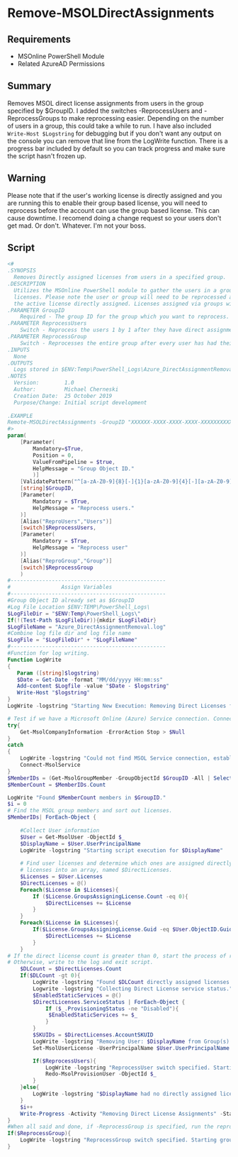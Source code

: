 # Remove-MSOLDirectAssignments
## Requirements
- MSOnline PowerShell Module
- Related AzureAD Permissions

## Summary
Removes MSOL direct license assignments from users in the group specified by $GroupID. I added the switches -ReprocessUsers and -ReprocessGroups to make reprocessing easier. Depending on the number of users in a group, this could take a while to run. I have also included ```Write-Host $Logstring``` for debugging but if you don't want any output on the console you can remove that line from the LogWrite function. There is a progress bar included by default so you can track progress and make sure the script hasn't frozen up.

## Warning
Please note that if the user's working license is directly assigned and you are running this to enable their group based license, you will need to reprocess before the account can use the group based license. This can cause downtime. I recomend doing a change request so your users don't get mad. Or don't. Whatever. I'm not your boss.

## Script
```PowerShell
<#
.SYNOPSIS
  Removes Directly assigned licenses from users in a specified group.
.DESCRIPTION
  Utilizes the MSOnline PowerShell module to gather the users in a group and remove their directly assigned
  licenses. Please note the user or group will need to be reprocessed and license assignments will be lost if 
  the active license directly assigned. Licenses assigned via groups will not apply until reprocessing is complete.
.PARAMETER GroupID
    Required - The group ID for the group which you want to reprocess. 
.PARAMETER ReprocessUsers
    Switch - Reprocess the users 1 by 1 after they have direct assignments removed. Recomended for larger groups. 
.PARAMETER ReprocessGroup
    Switch - Reprocesses the entire group after every user has had their direct assignments removed. 
.INPUTS
  None
.OUTPUTS
  Logs stored in $ENV:Temp\PowerShell_Logs\Azure_DirectAssignmentRemoval.log
.NOTES
  Version:        1.0
  Author:         Michael Cherneski
  Creation Date:  25 October 2019
  Purpose/Change: Initial script development
  
.EXAMPLE
Remote-MSOLDirectAssignments -GroupID "XXXXXX-XXXX-XXXX-XXXX-XXXXXXXXXXXX" -ReprocessUsers
#>
param(
    [Parameter(
        Mandatory=$True,
        Position = 0,
        ValueFromPipeline = $true,
        HelpMessage = "Group Object ID."
        )]
    [ValidatePattern("^[a-zA-Z0-9]{8}[-]{1}[a-zA-Z0-9]{4}[-][a-zA-Z0-9]{4}[-][a-zA-Z0-9]{4}[-][a-zA-Z0-9]{12}$")]
    [string]$GroupID,
    [Parameter(
        Mandatory = $True,
        HelpMessage = "Reprocess users."
    )]
    [Alias("ReproUsers","Users")]
    [switch]$ReprocessUsers,
    [Parameter(
        Mandatory = $True,
        HelpMessage = "Reprocess user"
    )]
    [Alias("ReproGroup","Group")]
    [switch]$ReprocessGroup
    )
#-------------------------------------------------
#                Assign Variables
#-------------------------------------------------
#Group Object ID already set as $GroupID
#Log File Location $ENV:TEMP\PowerShell_Logs\
$LogFileDir = "$ENV:Temp\PowerShell_Logs\"
If(!(Test-Path $LogFileDir)){mkdir $LogFileDir}
$LogFileName = "Azure_DirectAssignmentRemoval.log"
#Combine log file dir and log file name
$LogFile = "$LogFileDir" + "$LogFileName"
#-------------------------------------------------
#Function for log writing.
Function LogWrite
{
   Param ([string]$logstring)
   $Date = Get-Date -format "MM/dd/yyyy HH:mm:ss"
   Add-content $Logfile -value "$Date - $logstring"
   Write-Host "$logstring"
}
LogWrite -logstring "Starting New Execution: Removing Direct Licenses from $GroupID."

# Test if we have a Microsoft Online (Azure) Service connection. Connect if not.
try{
    Get-MsolCompanyInformation -ErrorAction Stop > $Null
}
catch
{
    LogWrite -logstring "Could not find MSOL Service connection, establishing new connection."
    Connect-MsolService
}
$MemberIDs = (Get-MsolGroupMember -GroupObjectId $GroupID -All | Select-Object ObjectID).ObjectID
$MemberCount = $MemberIDs.Count

LogWrite "Found $MemberCount members in $GroupID."
$i = 0
# Find the MSOL group members and sort out licenses. 
$MemberIDs| ForEach-Object {
    
    #Collect User information
    $User = Get-MsolUser -ObjectId $_
    $DisplayName = $User.UserPrincipalName
    LogWrite -logstring "Starting script execution for $DisplayName"
    
    # Find user licenses and determine which ones are assigned directly. We then put the direct
    # licenses into an array, named $DirectLicenses. 
    $Licenses = $User.Licenses
    $DirectLicenses = @()
    Foreach($License in $Licenses){
        If ($License.GroupsAssigningLicense.Count -eq 0){
            $DirectLicenses += $License
        }
    }
    Foreach($License in $Licenses){
        If($License.GroupsAssigningLicense.Guid -eq $User.ObjectID.Guid){
            $DirectLicenses += $License
        }
    }
# If the direct license count is greater than 0, start the process of removing the direct licenses.
# Otherwise, write to the log and exit script.
    $DLCount = $DirectLicenses.Count
    If($DLCount -gt 0){
        LogWrite -logstring "Found $DLCount directly assigned licenses for $DisplayName"
        Logwrite -logstring "Collecting Direct License service status."
        $EnabledStaticServices = @()
        $DirectLicenses.ServiceStatus | ForEach-Object {
            If ($_.ProvisioningStatus -ne "Disabled"){         
             $EnabledStaticServices += $_
            }
        }
        $SKUIDs = $DirectLicenses.AccountSKUID
        LogWrite -logstring "Removing User: $DisplayName from Group(s): $SKUIDs"
        Set-MsolUserLicense -UserPrincipalName $User.UserPrincipalName -RemoveLicenses $SKUIDs

        If($ReprocessUsers){
            LogWrite -logstring "ReprocessUser switch specified. Starting user reprocessing."
            Redo-MsolProvisionUser -ObjectId $_
        }
    }else{
        LogWrite -logstring "$DisplayName had no directly assigned licenses."
    }
    $i++
    Write-Progress -Activity "Removing Direct License Assignments" -Status "User: $DisplayName | Progress: $i of $MemberCount" -PercentComplete (($i / $MemberCount) * 100)
}
#When all said and done, if -ReprocessGroup is specified, run the reprocess command.
If($ReprocessGroup){
    LogWrite -logstring "ReprocessGroup switch specified. Starting group reprocessing. (May take a while depending on # of users in group."
}
```
